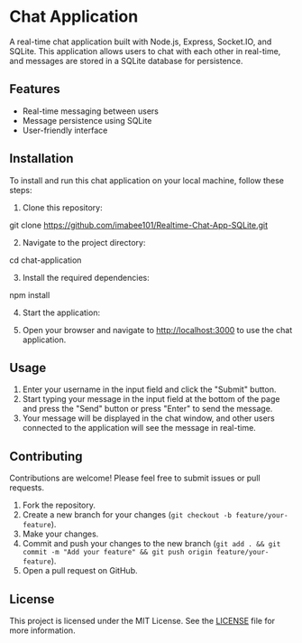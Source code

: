 # Chat Application

A real-time chat application built with Node.js, Express, Socket.IO, and SQLite. This application allows users to chat with each other in real-time, and messages are stored in a SQLite database for persistence.

## Features

- Real-time messaging between users
- Message persistence using SQLite
- User-friendly interface

## Installation

To install and run this chat application on your local machine, follow these steps:

1. Clone this repository:

git clone https://github.com/imabee101/Realtime-Chat-App-SQLite.git


2. Navigate to the project directory:

cd chat-application


3. Install the required dependencies:

npm install


4. Start the application:


5. Open your browser and navigate to [http://localhost:3000](http://localhost:3000) to use the chat application.

## Usage

1. Enter your username in the input field and click the "Submit" button.
2. Start typing your message in the input field at the bottom of the page and press the "Send" button or press "Enter" to send the message.
3. Your message will be displayed in the chat window, and other users connected to the application will see the message in real-time.

## Contributing

Contributions are welcome! Please feel free to submit issues or pull requests.

1. Fork the repository.
2. Create a new branch for your changes (`git checkout -b feature/your-feature`).
3. Make your changes.
4. Commit and push your changes to the new branch (`git add . && git commit -m "Add your feature" && git push origin feature/your-feature`).
5. Open a pull request on GitHub.

## License

This project is licensed under the MIT License. See the [LICENSE](LICENSE) file for more information.
